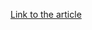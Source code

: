 [Link to the article](http://www.trendmicro.co.kr/kr/blog/Supply-Chain-Attack-Operation-Red-Signature-Targets-South-Korean-Organizations/index.html)
